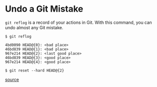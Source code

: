 # Undo a Git Mistake

`git reflog` is a record of your actions in Git. With this command, you can undo almost any Git mistake.

```
$ git reflog

4bd0090 HEAD@{0}: <bad place>
46bd839 HEAD@{1}: <bad place>
967e214 HEAD@{2}: <last good place>
46bd839 HEAD@{3}: <good place>
967e214 HEAD@{4}: <good place>

$ git reset --hard HEAD@{2}
```

[source](https://github.com/jwworth/til/blob/master/git/undo-a-git-mistake.md)

